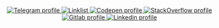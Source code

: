 <!-- <p align="center">
  <a href="https://maiconandsilva.gitlab.io"><strong>maiconandsilva.gitlab.io</strong></a>
</p> -->

<!-- https://github.com/DenverCoder1/readme-typing-svg -->
<!-- <p align="center">
    <a href="https://github.com/maiconandsilva/npx-card-maiconandsilva#readme">
        <img alt="Typing SVG: ~$ docker exec dev ./update" title="~$ docker exec dev ./update" src="/assets/readme-typing-svg.herokuapp.com.svg"/>
    </a>
</p> -->

<!-- https://github.com/alexandresanlim/Badges4-README.md-Profile -->
<p align="center">
  <a href="https://t.me/maiconandsilva">
    <img alt="Telegram profile" title="Reach me on Telegram" src="https://img.shields.io/badge/Telegram-2CA5E0?style=for-the-badge&logo=telegram&logoColor=white"/>
  </a>
    <a href="https://git.io/maiconandsilva">
        <img alt="Linklist" title="Linklist: more links to my internet activity" src="https://img.shields.io/badge/linktree-39E09B?style=for-the-badge&logo=linktree&logoColor=white"/>
    </a>
  <a href="https://codepen.io/maiconandsilva">
    <img alt="Codepen profile" title="Follow me on Codepen" src="https://img.shields.io/badge/Codepen-000000?style=for-the-badge&logo=codepen&logoColor=white"/>
  </a>
  <a href="https://stackoverflow.com/users/15016163/maicon-mauricio">
    <img alt="StackOverflow profile" title="Follow me on Stack Overflow" src="https://img.shields.io/badge/Stack_Overflow-FE7A16?style=for-the-badge&logo=stack-overflow&logoColor=white"/>
  </a>
  <a href="https://gitlab.com/maiconandsilva">
    <img alt="Gitlab profile" title="Follow me on Gitlab" src="https://img.shields.io/badge/GitLab-330F63?style=for-the-badge&logo=gitlab&logoColor=white"/>
   </a>
  <a href="https://www.linkedin.com/in/maiconandsilva">
    <img alt="Linkedin profile" title="Follow me on Linkedin" src="https://img.shields.io/badge/LinkedIn-0077B5?style=for-the-badge&logo=linkedin&logoColor=white"/>
  </a>
</p>
